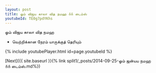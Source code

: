 ```yaml
---
layout: post
title: ஓம் விஜய காலா வித நமஹ ௧௧ டைம்ஸ்
youtubeId: TE0g7pdYKhs
---
```

 
 
 ஓம் விஜய காலா வித நமஹ  
 
 -  வெற்றிக்கான நேரம் யாருக்குத் தெரியும் 
 
  
 
  
 
 
 
 
 
 


{% include youtubePlayer.html id=page.youtubeId %}
 
[Next]({{ site.baseurl }}{% link  split1/_posts/2014-09-25-ஓம் ஜன்யய நமஹ ௧௧ டைம்ஸ்.md%})
 
